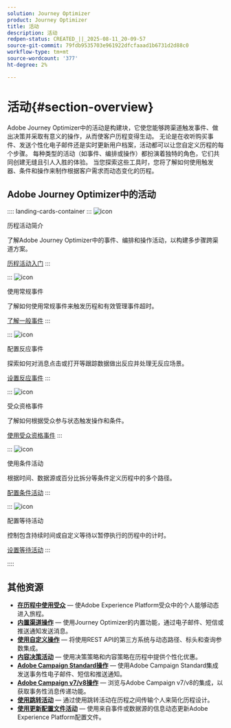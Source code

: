 ```yaml
---
solution: Journey Optimizer
product: Journey Optimizer
title: 活动
description: 活动
redpen-status: CREATED_||_2025-08-11_20-09-57
source-git-commit: 79fdb9535703e961922dfcfaaad1b6731d2d88c0
workflow-type: tm+mt
source-wordcount: '377'
ht-degree: 2%

---
```



# 活动{#section-overview}

Adobe Journey Optimizer中的活动是构建块，它使您能够跨渠道触发事件、做出决策并采取有意义的操作，从而使客户历程变得生动。 无论是在收听购买事件、发送个性化电子邮件还是实时更新用户档案，活动都可以让您自定义历程的每个步骤。 每种类型的活动（如事件、编排或操作）都扮演着独特的角色，它们共同创建无缝且引人入胜的体验。 当您探索这些工具时，您将了解如何使用触发器、条件和操作来制作根据客户需求而动态变化的历程。

## Adobe Journey Optimizer中的活动

:::: landing-cards-container
:::
![icon](https://cdn.experienceleague.adobe.com/icons/book.svg)

历程活动简介

了解Adobe Journey Optimizer中的事件、编排和操作活动，以构建多步骤跨渠道方案。

[历程活动入门](../using/building-journeys/about-journey-activities.md)
:::

:::
![icon](https://cdn.experienceleague.adobe.com/icons/circle-play.svg)

使用常规事件

了解如何使用常规事件来触发历程和有效管理事件超时。

[了解一般事件](../using/building-journeys/general-events.md)
:::

:::
![icon](https://cdn.experienceleague.adobe.com/icons/list-check.svg)

配置反应事件

探索如何对消息点击或打开等跟踪数据做出反应并处理无反应场景。

[设置反应事件](../using/building-journeys/reaction-events.md)
:::

:::
![icon](https://cdn.experienceleague.adobe.com/icons/bullseye.svg)

受众资格事件

了解如何根据受众参与状态触发操作和条件。

[使用受众资格事件](../using/building-journeys/audience-qualification-events.md)
:::

:::
![icon](https://cdn.experienceleague.adobe.com/icons/gear.svg)

使用条件活动

根据时间、数据源或百分比拆分等条件定义历程中的多个路径。

[配置条件活动](../using/building-journeys/condition-activity.md)
:::

:::
![icon](https://cdn.experienceleague.adobe.com/icons/clock.svg)

配置等待活动

控制包含持续时间或自定义等待以暂停执行的历程中的计时。

[设置等待活动](../using/building-journeys/wait-activity.md)
:::

::::


## 其他资源

- **[在历程中使用受众](../using/building-journeys/read-audience.md)** — 使Adobe Experience Platform受众中的个人能够动态进入旅程。
- **[内置渠道操作](../using/building-journeys/journeys-message.md)** — 使用Journey Optimizer的内置功能，通过电子邮件、短信或推送通知发送消息。
- **[使用自定义操作](../using/building-journeys/using-custom-actions.md)** — 将使用REST API的第三方系统与动态路径、标头和查询参数集成。
- **[内容决策活动](../using/building-journeys/content-decision.md)** — 使用决策策略和内容策略在历程中提供个性化优惠。
- **[Adobe Campaign Standard操作](../using/building-journeys/using-adobe-campaign-standard.md)** — 使用Adobe Campaign Standard集成发送事务性电子邮件、短信和推送通知。
- **[Adobe Campaign v7/v8操作](../using/building-journeys/using-adobe-campaign-v7-v8.md)** — 浏览与Adobe Campaign v7/v8的集成，以获取事务性消息传递功能。
- **[使用跳转活动](../using/building-journeys/jump.md)** — 通过使用跳转活动在历程之间传输个人来简化历程设计。
- **[使用更新配置文件活动](../using/building-journeys/update-profiles.md)** — 使用来自事件或数据源的信息动态更新Adobe Experience Platform配置文件。
